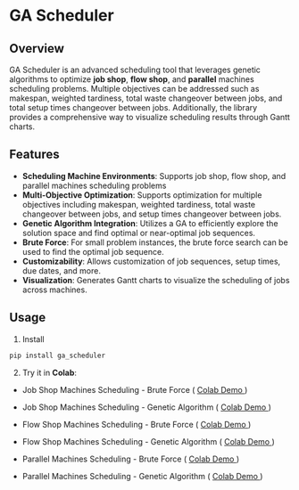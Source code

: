 # GA Scheduler

## Overview

GA Scheduler is an advanced scheduling tool that leverages genetic algorithms to optimize **job shop**, **flow shop**, and **parallel** machines scheduling problems. Multiple objectives can be addressed such as makespan, weighted tardiness, total waste changeover between jobs, and total setup times changeover between jobs. Additionally, the library provides a comprehensive way to visualize scheduling results through Gantt charts.

## Features

- **Scheduling Machine Environments**: Supports job shop, flow shop, and parallel machines scheduling problems
- **Multi-Objective Optimization**: Supports optimization for multiple objectives including makespan, weighted tardiness, total waste changeover between jobs, and setup times changeover between jobs.
- **Genetic Algorithm Integration**: Utilizes a GA to efficiently explore the solution space and find optimal or near-optimal job sequences.
- **Brute Force**: For small problem instances, the brute force search can be used to find the optimal job sequence.
- **Customizability**: Allows customization of job sequences, setup times, due dates, and more.
- **Visualization**: Generates Gantt charts to visualize the scheduling of jobs across machines.

## Usage

1. Install

```bash
pip install ga_scheduler

```

2. Try it in **Colab**:

- Job Shop Machines Scheduling - Brute Force ( [ Colab Demo ](https://colab.research.google.com/drive/1MCo3msB8cVbjg-fT9FV5QBmTKFM6km3a?usp=sharing)) 
- Job Shop Machines Scheduling - Genetic Algorithm ( [ Colab Demo ](https://colab.research.google.com/drive/1etJc3z0JMVx4FQBLZCZbCgtQsyt1pjQJ?usp=sharing)) 

- Flow Shop Machines Scheduling - Brute Force ( [ Colab Demo ](https://colab.research.google.com/drive/1Fiq5JB9jNXjc_HSDUhEWvujILse2QdfD?usp=sharing)) 
- Flow Shop Machines Scheduling - Genetic Algorithm ( [ Colab Demo ](https://colab.research.google.com/drive/1CqcoXxyBypo_maEE7_-55s64_dsnJ42w?usp=sharing))
 
- Parallel Machines Scheduling - Brute Force ( [ Colab Demo ](https://colab.research.google.com/drive/1qQmvkkNliPAVlTk2ShvM0Di9JAKzkqmL?usp=sharing)) 
- Parallel Machines Scheduling - Genetic Algorithm ( [ Colab Demo ](https://colab.research.google.com/drive/1yyfWNei8JNWpsOuy3UBB-pm0MIW5uxQO?usp=sharing)) 
